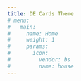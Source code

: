 ```yaml
---
title: DE Cards Theme
# menu:
#   main:
#     name: Home
#     weight: 1
#     params:
#       icon:
#         vendor: bs
#         name: house
---
```

